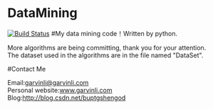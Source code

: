 DataMining
==========
[![Build Status](https://travis-ci.org/jimenbian/DataMining.svg?branch=master)](https://travis-ci.org/jimenbian/DataMining)
#My data mining code！Written by python.

More algorithms are being committing, thank you for your attention.  
The dataset used in the algorithms are in the file named "DataSet".


#Contact Me

Email:garvinli@garvinli.com  
Personal website:www.garvinli.com  
Blog:http://blog.csdn.net/buptgshengod

